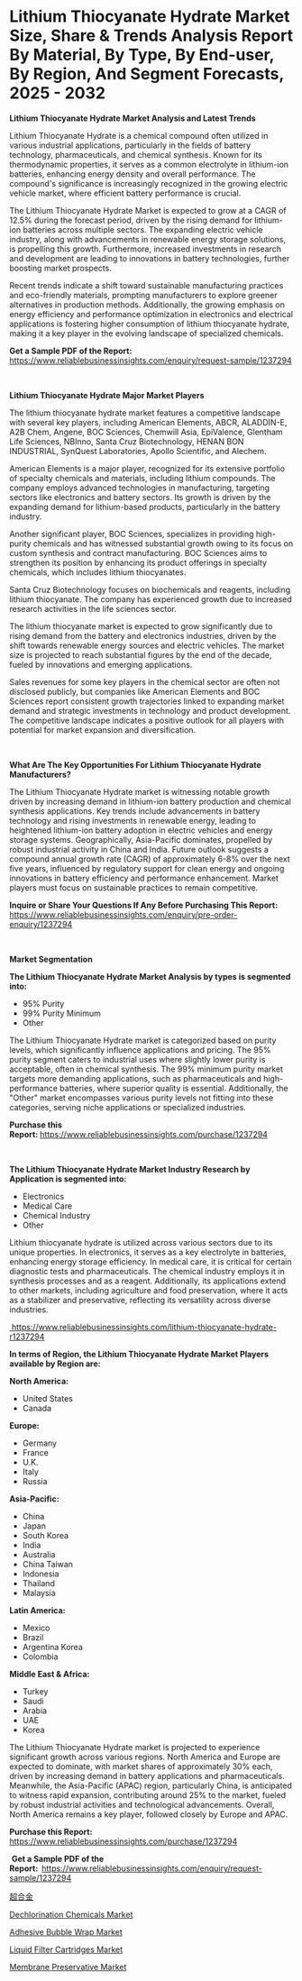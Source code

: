 <p><h1>Lithium Thiocyanate Hydrate Market Size, Share & Trends Analysis Report By Material, By Type, By End-user, By Region, And Segment Forecasts, 2025 - 2032</h1></p><p><strong>Lithium Thiocyanate Hydrate Market Analysis and Latest Trends</strong></p>
<p><p>Lithium Thiocyanate Hydrate is a chemical compound often utilized in various industrial applications, particularly in the fields of battery technology, pharmaceuticals, and chemical synthesis. Known for its thermodynamic properties, it serves as a common electrolyte in lithium-ion batteries, enhancing energy density and overall performance. The compound's significance is increasingly recognized in the growing electric vehicle market, where efficient battery performance is crucial.</p><p>The Lithium Thiocyanate Hydrate Market is expected to grow at a CAGR of 12.5% during the forecast period, driven by the rising demand for lithium-ion batteries across multiple sectors. The expanding electric vehicle industry, along with advancements in renewable energy storage solutions, is propelling this growth. Furthermore, increased investments in research and development are leading to innovations in battery technologies, further boosting market prospects. </p><p>Recent trends indicate a shift toward sustainable manufacturing practices and eco-friendly materials, prompting manufacturers to explore greener alternatives in production methods. Additionally, the growing emphasis on energy efficiency and performance optimization in electronics and electrical applications is fostering higher consumption of lithium thiocyanate hydrate, making it a key player in the evolving landscape of specialized chemicals.</p></p>
<p><strong>Get a Sample PDF of the Report:&nbsp;</strong> <a href="https://www.reliablebusinessinsights.com/enquiry/request-sample/1237294?utm_campaign=101&utm_medium=2&utm_source=Github&utm_content=ia&utm_term=02042025&utm_id=lithium-thiocyanate-hydrate">https://www.reliablebusinessinsights.com/enquiry/request-sample/1237294</a></p>
<p>&nbsp;</p>
<p><strong>Lithium Thiocyanate Hydrate Major Market Players</strong></p>
<p><p>The lithium thiocyanate hydrate market features a competitive landscape with several key players, including American Elements, ABCR, ALADDIN-E, A2B Chem, Angene, BOC Sciences, Chemwill Asia, EpiValence, Glentham Life Sciences, NBInno, Santa Cruz Biotechnology, HENAN BON INDUSTRIAL, SynQuest Laboratories, Apollo Scientific, and Alechem. </p><p>American Elements is a major player, recognized for its extensive portfolio of specialty chemicals and materials, including lithium compounds. The company employs advanced technologies in manufacturing, targeting sectors like electronics and battery sectors. Its growth is driven by the expanding demand for lithium-based products, particularly in the battery industry.</p><p>Another significant player, BOC Sciences, specializes in providing high-purity chemicals and has witnessed substantial growth owing to its focus on custom synthesis and contract manufacturing. BOC Sciences aims to strengthen its position by enhancing its product offerings in specialty chemicals, which includes lithium thiocyanates.</p><p>Santa Cruz Biotechnology focuses on biochemicals and reagents, including lithium thiocyanate. The company has experienced growth due to increased research activities in the life sciences sector.</p><p>The lithium thiocyanate market is expected to grow significantly due to rising demand from the battery and electronics industries, driven by the shift towards renewable energy sources and electric vehicles. The market size is projected to reach substantial figures by the end of the decade, fueled by innovations and emerging applications.</p><p>Sales revenues for some key players in the chemical sector are often not disclosed publicly, but companies like American Elements and BOC Sciences report consistent growth trajectories linked to expanding market demand and strategic investments in technology and product development. The competitive landscape indicates a positive outlook for all players with potential for market expansion and diversification.</p></p>
<p>&nbsp;</p>
<p><strong>What Are The Key Opportunities For Lithium Thiocyanate Hydrate Manufacturers?</strong></p>
<p><p>The Lithium Thiocyanate Hydrate market is witnessing notable growth driven by increasing demand in lithium-ion battery production and chemical synthesis applications. Key trends include advancements in battery technology and rising investments in renewable energy, leading to heightened lithium-ion battery adoption in electric vehicles and energy storage systems. Geographically, Asia-Pacific dominates, propelled by robust industrial activity in China and India. Future outlook suggests a compound annual growth rate (CAGR) of approximately 6-8% over the next five years, influenced by regulatory support for clean energy and ongoing innovations in battery efficiency and performance enhancement. Market players must focus on sustainable practices to remain competitive.</p></p>
<p><strong>Inquire or Share Your Questions If Any Before Purchasing This Report:</strong> <a href="https://www.reliablebusinessinsights.com/enquiry/pre-order-enquiry/1237294?utm_campaign=101&utm_medium=2&utm_source=Github&utm_content=ia&utm_term=02042025&utm_id=lithium-thiocyanate-hydrate">https://www.reliablebusinessinsights.com/enquiry/pre-order-enquiry/1237294</a></p>
<p>&nbsp;</p>
<p><strong>Market Segmentation</strong></p>
<p><strong>The Lithium Thiocyanate Hydrate Market Analysis by types is segmented into:</strong></p>
<p><ul><li>95% Purity</li><li>99% Purity Minimum</li><li>Other</li></ul></p>
<p><p>The Lithium Thiocyanate Hydrate market is categorized based on purity levels, which significantly influence applications and pricing. The 95% purity segment caters to industrial uses where slightly lower purity is acceptable, often in chemical synthesis. The 99% minimum purity market targets more demanding applications, such as pharmaceuticals and high-performance batteries, where superior quality is essential. Additionally, the "Other" market encompasses various purity levels not fitting into these categories, serving niche applications or specialized industries.</p></p>
<p><strong>Purchase this Report:&nbsp;</strong><a href="https://www.reliablebusinessinsights.com/purchase/1237294?utm_campaign=101&utm_medium=2&utm_source=Github&utm_content=ia&utm_term=02042025&utm_id=lithium-thiocyanate-hydrate">https://www.reliablebusinessinsights.com/purchase/1237294</a></p>
<p>&nbsp;</p>
<p><strong>The Lithium Thiocyanate Hydrate Market Industry Research by Application is segmented into:</strong></p>
<p><ul><li>Electronics</li><li>Medical Care</li><li>Chemical Industry</li><li>Other</li></ul></p>
<p><p>Lithium thiocyanate hydrate is utilized across various sectors due to its unique properties. In electronics, it serves as a key electrolyte in batteries, enhancing energy storage efficiency. In medical care, it is critical for certain diagnostic tests and pharmaceuticals. The chemical industry employs it in synthesis processes and as a reagent. Additionally, its applications extend to other markets, including agriculture and food preservation, where it acts as a stabilizer and preservative, reflecting its versatility across diverse industries.</p></p>
<p><a href="https://www.reliablebusinessinsights.com/lithium-thiocyanate-hydrate-r1237294?utm_campaign=101&utm_medium=2&utm_source=Github&utm_content=ia&utm_term=02042025&utm_id=lithium-thiocyanate-hydrate">&nbsp;https://www.reliablebusinessinsights.com/lithium-thiocyanate-hydrate-r1237294</a></p>
<p><strong>In terms of Region, the Lithium Thiocyanate Hydrate Market Players available by Region are:</strong></p>
<p>
    <p> <strong> North America: </strong>
        <ul>
            <li>United States</li>
            <li>Canada</li>
        </ul>
        </p> 
    <p> <strong> Europe: </strong>
        <ul>
            <li>Germany</li>
            <li>France</li>
            <li>U.K.</li>
            <li>Italy</li>
            <li>Russia</li>
        </ul>
        </p> 
    <p> <strong> Asia-Pacific: </strong>
        <ul>
            <li>China</li>
            <li>Japan</li>
            <li>South Korea</li>
            <li>India</li>
            <li>Australia</li>
            <li>China Taiwan</li>
            <li>Indonesia</li>
            <li>Thailand</li>
            <li>Malaysia</li>
        </ul>
        </p> 
    <p> <strong> Latin America: </strong>
        <ul>
            <li>Mexico</li>
            <li>Brazil</li>
            <li>Argentina Korea</li>
            <li>Colombia</li>
        </ul>
        </p> 
    <p> <strong> Middle East & Africa: </strong>
        <ul>
            <li>Turkey</li>
            <li>Saudi</li>
            <li>Arabia</li>
            <li>UAE</li>
            <li>Korea</li>
        </ul>
    </p>
    </p>
<p><p>The Lithium Thiocyanate Hydrate market is projected to experience significant growth across various regions. North America and Europe are expected to dominate, with market shares of approximately 30% each, driven by increasing demand in battery applications and pharmaceuticals. Meanwhile, the Asia-Pacific (APAC) region, particularly China, is anticipated to witness rapid expansion, contributing around 25% to the market, fueled by robust industrial activities and technological advancements. Overall, North America remains a key player, followed closely by Europe and APAC.</p></p>
<p><strong>Purchase this Report: </strong><a href="https://www.reliablebusinessinsights.com/purchase/1237294?utm_campaign=101&utm_medium=2&utm_source=Github&utm_content=ia&utm_term=02042025&utm_id=lithium-thiocyanate-hydrate">https://www.reliablebusinessinsights.com/purchase/1237294</a></p>
<p>&nbsp;<strong>Get a Sample PDF of the Report:&nbsp;&nbsp;</strong><a href="https://www.reliablebusinessinsights.com/enquiry/request-sample/1237294?utm_campaign=101&utm_medium=2&utm_source=Github&utm_content=ia&utm_term=02042025&utm_id=lithium-thiocyanate-hydrate">https://www.reliablebusinessinsights.com/enquiry/request-sample/1237294</a></p>
<p><strong></strong></p>
<p><p><a href="https://github.com/lababdou/Market-Research-Report-List-7/blob/main/730653051488.md?utm_campaign=101&utm_medium=2&utm_source=Github&utm_content=ia&utm_term=02042025&utm_id=lithium-thiocyanate-hydrate">超合金</a></p><p><a href="https://github.com/messonmengen75/Market-Research-Report-List-1/blob/main/dechlorination-chemicals-market.md?utm_campaign=101&utm_medium=2&utm_source=Github&utm_content=ia&utm_term=02042025&utm_id=lithium-thiocyanate-hydrate">Dechlorination Chemicals Market</a></p><p><a href="https://github.com/saimntamiki/Market-Research-Report-List-1/blob/main/adhesive-bubble-wrap-market.md?utm_campaign=101&utm_medium=2&utm_source=Github&utm_content=ia&utm_term=02042025&utm_id=lithium-thiocyanate-hydrate">Adhesive Bubble Wrap Market</a></p><p><a href="https://github.com/djihencygnel74/Market-Research-Report-List-1/blob/main/liquid-filter-cartridges-market.md?utm_campaign=101&utm_medium=2&utm_source=Github&utm_content=ia&utm_term=02042025&utm_id=lithium-thiocyanate-hydrate">Liquid Filter Cartridges Market</a></p><p><a href="https://github.com/zymerivarrik6/Market-Research-Report-List-1/blob/main/membrane-preservative-market.md?utm_campaign=101&utm_medium=2&utm_source=Github&utm_content=ia&utm_term=02042025&utm_id=lithium-thiocyanate-hydrate">Membrane Preservative Market</a></p></p>
